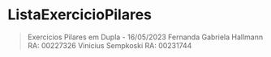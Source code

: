 # ListaExercicioPilares

> Exercicios Pilares em Dupla - 16/05/2023
Fernanda Gabriela Hallmann RA: 00227326
Vinicius Sempkoski RA: 00231744
